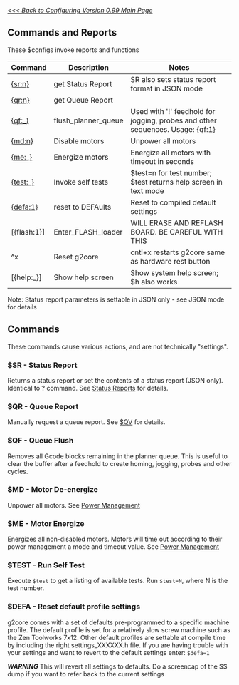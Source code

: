 _[<<< Back to Configuring Version 0.99 Main Page](Configuring-Version-0.99)_

## Commands and Reports
These $configs invoke reports and functions

Command | Description | Notes
--------|-------------|-------
[{sr:n}](#sr---status-report) | get Status Report | SR also sets status report format in JSON mode
[{qr:n}](#qr---queue-report) | get Queue Report | 
[{qf:_}](#qf---queue-flush) | flush_planner_queue | Used with '!' feedhold for jogging, probes and other sequences. Usage: {qf:1}
[{md:n}](Power-Management) | Disable motors | Unpower all motors
[{me:_}](Power-Management) | Energize motors | Energize all motors with timeout in seconds 
[{test:_}](#test---run-self-test) | Invoke self tests | $test=n for test number; $test returns help screen in text mode
[{defa:1}](#defa---reset-default-profile-settings) | reset to DEFAults | Reset to compiled default settings
[{flash:1}] | Enter_FLASH_loader | WILL ERASE AND REFLASH BOARD. BE CAREFUL WITH THIS
^x | Reset g2core | cntl+x restarts g2core same as hardware rest button
[{help:_}] | Show help screen | Show system help screen; $h also works

Note: Status report parameters is settable in JSON only - see JSON mode for details
<br>

## Commands
These commands cause various actions, and are not technically "settings".

### $SR - Status Report
Returns a status report or set the contents of a status report (JSON only). Identical to ? command. See [Status Reports]() for details.

### $QR - Queue Report
Manually request a queue report. See [$QV](https://github.com/synthetos/TinyG/wiki/TinyG-Configuration#qv---queue-report-verbosity) for details.

### $QF - Queue Flush
Removes all Gcode blocks remaining in the planner queue. This is useful to clear the buffer after a feedhold to create homing, jogging, probes and other cycles.

### $MD - Motor De-energize
Unpower all motors. See [Power Management](Power-Management)

### $ME - Motor Energize
Energizes all non-disabled motors. Motors will time out according to their power management a mode and timeout value. See [Power Management](Power-Management)

### $TEST - Run Self Test
Execute `$test` to get a listing of available tests. Run `$test=N`, where N is the test number.

### $DEFA - Reset default profile settings
g2core comes with a set of defaults pre-programmed to a specific machine profile. The default profile is set for a relatively slow screw machine such as the Zen Toolworks 7x12. Other default profiles are settable at compile time by including the right settings_XXXXXX.h file. If you are having trouble with your settings and want to revert to the default settings enter: `$defa=1`  

***WARNING*** This will revert all settings to defaults. Do a screencap of the $$ dump if you want to refer back to the current settings
